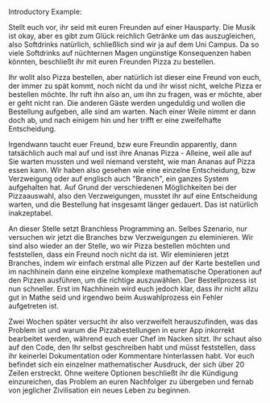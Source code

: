 Introductory Example:

Stellt euch vor, ihr seid mit euren Freunden auf einer Hausparty. Die Musik ist okay, aber es gibt zum Glück reichlich Getränke um das auszugleichen, also Softdrinks natürlich, schließlich sind wir ja auf dem Uni Campus. Da so viele Softdrinks auf nüchternen Magen ungünstige Konsequenzen haben könnten, beschließt ihr mit euren Freunden Pizza zu bestellen.

Ihr wollt also Pizza bestellen, aber natürlich ist dieser eine Freund von euch, der immer zu spät kommt, noch nicht da und ihr wisst nicht, welche Pizza er bestellen möchte. Ihr ruft ihn also an, um ihn zu fragen, was er möchte, aber er geht nicht ran. Die anderen Gäste werden ungeduldig und wollen die Bestellung aufgeben, alle sind am warten. Nach einer Weile nimmt er dann doch ab, und nach einigem hin und her trifft er eine zweifelhafte Entscheidung.

Irgendwann taucht euer Freund, bzw eure Freundin apparently, dann tatsächlich auch mal auf und isst ihre Ananas Pizza - Alleine, weil alle auf Sie warten mussten und weil niemand versteht, wie man Ananas auf Pizza essen kann.
Wir haben also gesehen wie eine einzelne Entscheidung, bzw Verzweigung oder auf englisch auch "Branch", ein ganzes System aufgehalten hat. Auf Grund der verschiedenen Möglichkeiten bei der Pizzaauswahl, also den Verzweigungen, musstet ihr auf eine Entscheidung warten, und die Bestellung hat insgesamt länger gedauert. Das ist natürlich inakzeptabel.

An dieser Stelle setzt Branchless Programming an. Selbes Szenario, nur versuchen wir jetzt die Branches bzw Verzweigungen zu eleminieren. Wir sind also wieder an der Stelle, wo wir Pizza bestellen möchten und feststellen, dass ein Freund noch nicht da ist. Wir eleminieren jetzt Branches, indem wir einfach erstmal alle Pizzen auf der Karte bestellen und im nachhinein dann eine einzelne komplexe mathematische Operationen auf den Pizzen ausführen, um die richtige auszuwählen. Der Bestellprozess ist nun schneller.
Erst im Nachhinein wird euch jedoch klar, dass ihr nicht allzu gut in Mathe seid und irgendwo beim Auswahlprozess ein Fehler aufgetreten ist. 

Zwei Wochen später versucht ihr also verzweifelt herauszufinden, was das Problem ist und warum die Pizzabestellungen in eurer App inkorrekt bearbeitet werden, während euch euer Chef im Nacken sitzt. Ihr schaut also auf den Code, den Ihr selbst geschreiben habt und müsst feststellen, dass ihr keinerlei Dokumentation oder Kommentare hinterlassen habt. Vor euch befindet sich ein einzelner mathematischer Ausdruck, der sich über 20 Zeilen erstreckt. Ohne weitere Optionen beschließt ihr die Kündigung einzureichen, das Problem an euren Nachfolger zu übergeben und fernab von jeglicher Zivilisation ein neues Leben zu beginnen.